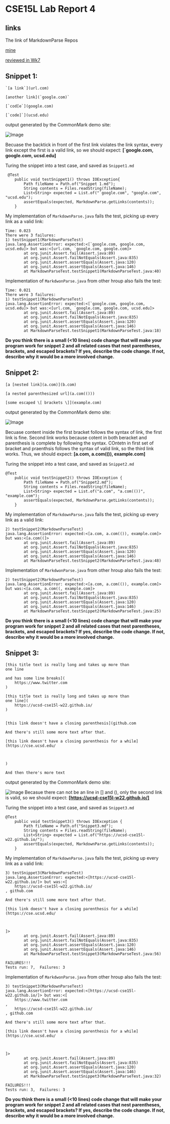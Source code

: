 # CSE15L Lab Report 4

## links 

 The link of MarkdownParse Repos
 
[mine](https://github.com/KristinShuyiHan/markdown-parse)

[reviewed in Wk7](https://github.com/zfxd/markdown-parse)

## Snippet 1:

```
`[a link`](url.com)

[another link](`google.com)`

[`cod[e`](google.com)

[`code]`](ucsd.edu)
```
output generated by the CommonMark demo site:

![Image](https://github.com/KristinShuyiHan/cse15l-lab-reports/blob/main/Screen%20Shot%202022-02-26%20at%205.10.42%20PM.png)

Becuase the backtick in front of the first link violates the link syntax, every link except the first is a valid link, so we should expect: **[`google.com, google.com, ucsd.edu]**

Turing the snippet into a test case, and saved as `Snippet1.md`
```
 @Test
    public void testSnippet1() throws IOException{
        Path fileName = Path.of("Snippet 1.md");
	    String contents = Files.readString(fileName);
        List<String> expected = List.of("`google.com", "google.com", "ucsd.edu");
        assertEquals(expected, MarkdownParse.getLinks(contents));
    }
```
My implementation of `MarkdownParse.java` fails the test, picking up every link as a valid link:
```
Time: 0.023
There were 3 failures:
1) testSnippet1(MarkdownParseTest)
java.lang.AssertionError: expected:<[`google.com, google.com, ucsd.edu]> but was:<[url.com, `google.com, google.com]>
        at org.junit.Assert.fail(Assert.java:89)
        at org.junit.Assert.failNotEquals(Assert.java:835)
        at org.junit.Assert.assertEquals(Assert.java:120)
        at org.junit.Assert.assertEquals(Assert.java:146)
        at MarkdownParseTest.testSnippet1(MarkdownParseTest.java:40)
```


Implementation of `MarkdwonParse.java` from other hroup also fails the test:
```
Time: 0.021
There were 3 failures:
1) testSnippet1(MarkdownParseTest)
java.lang.AssertionError: expected:<[`google.com, google.com, ucsd.edu]> but was:<[url.com, `google.com, google.com, ucsd.edu]>
        at org.junit.Assert.fail(Assert.java:89)
        at org.junit.Assert.failNotEquals(Assert.java:835)
        at org.junit.Assert.assertEquals(Assert.java:120)
        at org.junit.Assert.assertEquals(Assert.java:146)
        at MarkdownParseTest.testSnippet1(MarkdownParseTest.java:18)
```


**Do you think there is a small (<10 lines) code change that will make your program work for snippet 2 and all related cases that nest parentheses, brackets, and escaped brackets? If yes, describe the code change. If not, describe why it would be a more involved change.**

## Snippet 2:

```
[a [nested link](a.com)](b.com)

[a nested parenthesized url](a.com(()))

[some escaped \[ brackets \]](example.com)
```
output generated by the CommonMark demo site:

![Image](https://github.com/KristinShuyiHan/cse15l-lab-reports/blob/main/Screen%20Shot%202022-02-26%20at%205.12.38%20PM.png)

Becuase content inside the first bracket follows the syntax of link, the first link is fine.
Second link works because cotent in both beracket and parenthesis is complete by following the syntax.
COntetn in first set of bracket and praenthsis follows the syntax of valid link, so the third link works. Thus, we should expect: **[a.com, a.com(()), example.com]**

Turing the snippet into a test case, and saved as `Snippet2.md`
```
@Test
    public void testSnippet2() throws IOException {
        Path fileName = Path.of("Snippet2.md");
        String contents = Files.readString(fileName);
        List<String> expected = List.of("a.com", "a.com(())", "example.com");
        assertEquals(expected, MarkdownParse.getLinks(contents));
    }
```
My implementation of `MarkdownParse.java` fails the test, picking up every link as a valid link:
```
2) testSnippet2(MarkdownParseTest)
java.lang.AssertionError: expected:<[a.com, a.com(()), example.com]> but was:<[a.com((]>
        at org.junit.Assert.fail(Assert.java:89)
        at org.junit.Assert.failNotEquals(Assert.java:835)
        at org.junit.Assert.assertEquals(Assert.java:120)
        at org.junit.Assert.assertEquals(Assert.java:146)
        at MarkdownParseTest.testSnippet2(MarkdownParseTest.java:48)

```

Implementation of `MarkdwonParse.java` from other hroup also fails the test:
```
2) testSnippet2(MarkdownParseTest)
java.lang.AssertionError: expected:<[a.com, a.com(()), example.com]> but was:<[a.com, a.com((, example.com]>
        at org.junit.Assert.fail(Assert.java:89)
        at org.junit.Assert.failNotEquals(Assert.java:835)
        at org.junit.Assert.assertEquals(Assert.java:120)
        at org.junit.Assert.assertEquals(Assert.java:146)
        at MarkdownParseTest.testSnippet2(MarkdownParseTest.java:25)
```

**Do you think there is a small (<10 lines) code change that will make your program work for snippet 2 and all related cases that nest parentheses, brackets, and escaped brackets? If yes, describe the code change. If not, describe why it would be a more involved change.**

## Snippet 3:

```
[this title text is really long and takes up more than 
one line

and has some line breaks](
    https://www.twitter.com
)

[this title text is really long and takes up more than 
one line](
    https://ucsd-cse15l-w22.github.io/
)


[this link doesn't have a closing parenthesis](github.com

And there's still some more text after that.

[this link doesn't have a closing parenthesis for a while](https://cse.ucsd.edu/



)

And then there's more text
```
output generated by the CommonMark demo site:

![Image](https://github.com/KristinShuyiHan/cse15l-lab-reports/blob/main/Screen%20Shot%202022-02-26%20at%205.13.15%20PM.png)
Becasue there can not be an line in [] and (), only the second link is valid, so we should expect: **[https://ucsd-cse15l-w22.github.io/]**

Turing the snippet into a test case, and saved as `Snippet3.md`
```
@Test
    public void testSnippet3() throws IOException {
        Path fileName = Path.of("Snippet3.md");
        String contents = Files.readString(fileName);
        List<String> expected = List.of("https://ucsd-cse15l-w22.github.io/");
        assertEquals(expected, MarkdownParse.getLinks(contents));
    }
```
My implementation of `MarkdownParse.java` fails the test, picking up every link as a valid link:
```
3) testSnippet3(MarkdownParseTest)
java.lang.AssertionError: expected:<[https://ucsd-cse15l-w22.github.io/]> but was:<[
    https://ucsd-cse15l-w22.github.io/
, github.com

And there's still some more text after that.

[this link doesn't have a closing parenthesis for a while](https://cse.ucsd.edu/



]>
        at org.junit.Assert.fail(Assert.java:89)
        at org.junit.Assert.failNotEquals(Assert.java:835)
        at org.junit.Assert.assertEquals(Assert.java:120)
        at org.junit.Assert.assertEquals(Assert.java:146)
        at MarkdownParseTest.testSnippet3(MarkdownParseTest.java:56)

FAILURES!!!
Tests run: 7,  Failures: 3
```

Implementation of `MarkdwonParse.java` from other hroup also fails the test:
```
3) testSnippet3(MarkdownParseTest)
java.lang.AssertionError: expected:<[https://ucsd-cse15l-w22.github.io/]> but was:<[
    https://www.twitter.com
, 
    https://ucsd-cse15l-w22.github.io/
, github.com

And there's still some more text after that.

[this link doesn't have a closing parenthesis for a while](https://cse.ucsd.edu/



]>
        at org.junit.Assert.fail(Assert.java:89)
        at org.junit.Assert.failNotEquals(Assert.java:835)
        at org.junit.Assert.assertEquals(Assert.java:120)
        at org.junit.Assert.assertEquals(Assert.java:146)
        at MarkdownParseTest.testSnippet3(MarkdownParseTest.java:32)

FAILURES!!!
Tests run: 3,  Failures: 3
```


**Do you think there is a small (<10 lines) code change that will make your program work for snippet 2 and all related cases that nest parentheses, brackets, and escaped brackets? If yes, describe the code change. If not, describe why it would be a more involved change.**



